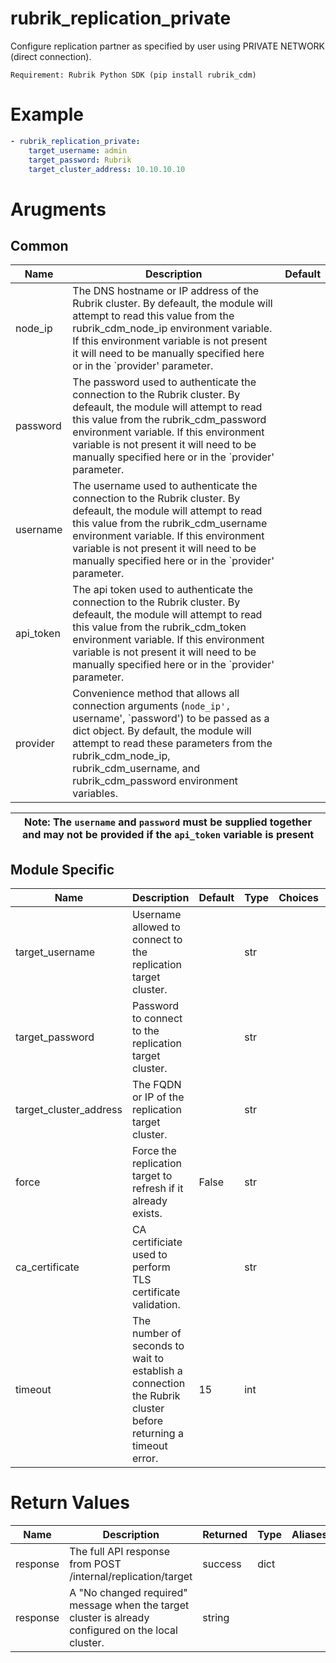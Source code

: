 # rubrik_replication_private

Configure replication partner as specified by user using PRIVATE NETWORK (direct connection).

`Requirement: Rubrik Python SDK (pip install rubrik_cdm)`

# Example

```yaml
- rubrik_replication_private:
    target_username: admin
    target_password: Rubrik
    target_cluster_address: 10.10.10.10
```

# Arugments

## Common

| Name      | Description                                                                                                                                                                                                                                                                                               | Default |
|-----------|-----------------------------------------------------------------------------------------------------------------------------------------------------------------------------------------------------------------------------------------------------------------------------------------------------------|---------|
| node_ip   | The DNS hostname or IP address of the Rubrik cluster. By defeault, the module will attempt to read this value from the rubrik_cdm_node_ip environment variable. If this environment variable is not present it will need to be manually specified here or in the `provider' parameter.                    |         |
| password  | The password used to authenticate the connection to the Rubrik cluster. By defeault, the module will attempt to read this value from the rubrik_cdm_password environment variable. If this environment variable is not present it will need to be manually specified here or in the `provider' parameter. |         |
| username  | The username used to authenticate the connection to the Rubrik cluster. By defeault, the module will attempt to read this value from the rubrik_cdm_username environment variable. If this environment variable is not present it will need to be manually specified here or in the `provider' parameter. |         |
| api_token | The api token used to authenticate the connection to the Rubrik cluster. By defeault, the module will attempt to read this value from the rubrik_cdm_token environment variable. If this environment variable is not present it will need to be manually specified here or in the `provider' parameter.   |         |
| provider  | Convenience method that allows all connection arguments (`node_ip', `username', `password') to be passed as a dict object. By default, the module will attempt to read these parameters from the rubrik_cdm_node_ip, rubrik_cdm_username, and rubrik_cdm_password environment variables.                  |         |

| Note: The `username` and `password` must be supplied together and may not be provided if the `api_token` variable is present|
| --- |

## Module Specific

| Name      | Description                                                                                                  | Default | Type | Choices | Mandatory | Aliases |
|-----------|--------------------------------------------------------------------------------------------------------------|---------|------|---------|-----------|---------|
| target_username | Username allowed to connect to the replication target cluster.                                         |         | str  |         | true      |         |
| target_password | Password to connect to the replication target cluster.                                                 |         | str  |         | true      |         |
| target_cluster_address | The FQDN or IP of the replication target cluster.                                               |         | str  |         | true      |         |
| force | Force the replication target to refresh if it already exists.                                                    | False   | str  |         | false     |         |
| ca_certificate | CA certificiate used to perform TLS certificate validation.                                             |         | str  |         | false     |         |
| timeout   | The number of seconds to wait to establish a connection the Rubrik cluster before returning a timeout error. | 15      | int  |         |           |         |

# Return Values

| Name     | Description                                                                       | Returned                                       | Type   | Aliases |
|----------|-----------------------------------------------------------------------------------|------------------------------------------------|--------|---------|
| response | The full API response from POST /internal/replication/target                      | success                                        | dict   |         |
| response | A "No changed required" message when the target cluster is already configured on the local cluster.                                | string |         |
